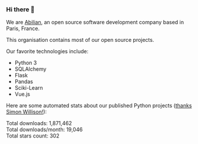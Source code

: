 ### Hi there 👋

We are [Abilian](https://abilian.com/), an open source software development company based in Paris, France.

This organisation contains most of our open source projects.

Our favorite technologies include:

- Python 3
- SQLAlchemy
- Flask
- Pandas
- Sciki-Learn
- Vue.js

Here are some automated stats about our published Python projects
([thanks Simon Willison!][sw-post]):

<!--marker-->
Total downloads: 1,871,462<br>
Total downloads/month: 19,046<br>
Total stars count: 302
<!--end-->

[sw-post]: https://simonwillison.net/2020/Jul/10/self-updating-profile-readme/